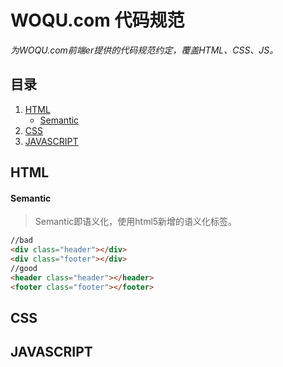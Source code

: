 # WOQU.com 代码规范

*为WOQU.com前端er提供的代码规范约定，覆盖HTML、CSS、JS。*

## 目录
  1. [HTML](#HTML)
     - [Semantic](#Semantic)
  1. [CSS](#CSS)
  1. [JAVASCRIPT](#JAVASCRIPT)

## HTML

#### Semantic

> Semantic即语义化，使用html5新增的语义化标签。

```html
//bad
<div class="header"></div>
<div class="footer"></div>
//good
<header class="header"></header>
<footer class="footer"></footer>
```

## CSS

## JAVASCRIPT
